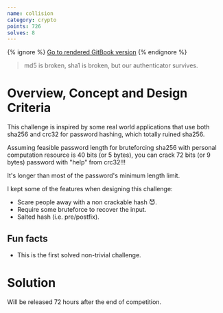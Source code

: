 ```yaml
---
name: collision
category: crypto
points: 726
solves: 8
---
```


{% ignore %}
[Go to rendered GitBook version](https://sasdf.cf/ctf/)
{% endignore %}

> md5 is broken, sha1 is broken, but our authenticator survives.


# Overview, Concept and Design Criteria
This challenge is inspired by some real world applications that use both sha256 and crc32 for password hashing,
which totally ruined sha256.

Assuming feasible password length for bruteforcing sha256 with personal computation resource is 40 bits (or 5 bytes),
you can crack 72 bits (or 9 bytes) password with "help" from crc32!!!

It's longer than most of the password's minimum length limit.

I kept some of the features when designing this challenge:
* Scare people away with a non crackable hash 😈.
* Require some bruteforce to recover the input.
* Salted hash (i.e. pre/postfix).

## Fun facts
* This is the first solved non-trivial challenge.

# Solution
Will be released 72 hours after the end of competition.
